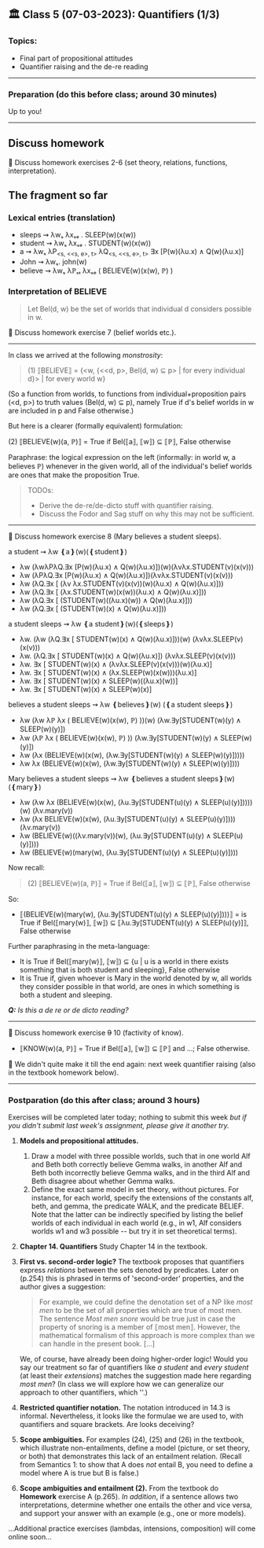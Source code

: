 
## 🏛 Class 5 (07-03-2023): Quantifiers (1/3)

### Topics:
- Final part of propositional attitudes
- Quantifier raising and the de-re reading

----

### Preparation (do this before class; around 30 minutes)
Up to you!

----


## Discuss homework 
📝 Discuss homework exercises 2-6 (set theory, relations, functions, interpretation).


## The fragment so far

### Lexical entries (translation) ###

- sleeps ⇝ λwₛ λxₛₑ . SLEEP(w)(x(w))
- student ⇝ λwₛ λxₛₑ . STUDENT(w)(x(w))
- a ⇝ λwₛ λP<sub><s, <<s, e>, t></sub> λQ<sub><s, <<s, e>, t></sub> ∃x [P(w)(λu.x) ∧ Q(w)(λu.x)]
- John ⇝ λwₛ. john(w)
- believe ⇝ λwₛ λℙₛₜ λxₛₑ ( BELIEVE(w)(x(w), ℙ) )

### Interpretation of BELIEVE ###

> Let Bel(d, w) be the set of worlds that individual d considers possible in w.

📖 Discuss homework exercise 7 (belief worlds etc.).

---

In class we arrived at the following _monstrosity_:

> (1) ⟦BELIEVE⟧ = {<w, {<<d, p>, Bel(d, w) ⊆ p> | for every individual d}> | for every world w}

(So a function from worlds, to functions from individual+proposition pairs (<d, p>) to truth values (Bel(d, w) ⊆ p), namely True if d's belief worlds in w are included in p and False otherwise.)

But here is a clearer (formally equivalent) formulation:

(2) ⟦BELIEVE(w)(a, ℙ)⟧ = True if Bel(⟦a⟧, ⟦w⟧) ⊆ ⟦ℙ⟧, False otherwise 

Paraphrase: the logical expression on the left (informally: in world w, a believes ℙ) whenever in the given world, all of the individual's belief worlds are ones that make the proposition True.

> TODOs:
> - Derive the de-re/de-dicto stuff with quantifier raising.
> - Discuss the Fodor and Sag stuff on why this may not be sufficient.

---

📖 Discuss homework exercise 8 (Mary believes a student sleeps).

a student ⇝ λw ❴a❵(w)(❴student❵)
- λw (λwλPλQ.∃x [P(w)(λu.x) ∧ Q(w)(λu.x)])(w)(λvλx.STUDENT(v)(x(v)))
- λw (λPλQ.∃x [P(w)(λu.x) ∧ Q(w)(λu.x)])(λvλx.STUDENT(v)(x(v)))
- λw (λQ.∃x [ (λv λx.STUDENT(v)(x(v))(w)(λu.x) ∧ Q(w)(λu.x)]))
- λw (λQ.∃x [ (λx.STUDENT(w)(x(w))(λu.x) ∧ Q(w)(λu.x)]))
- λw (λQ.∃x [ (STUDENT(w)((λu.x)(w)) ∧ Q(w)(λu.x)]))
- λw (λQ.∃x [ (STUDENT(w)(x) ∧ Q(w)(λu.x)]))

a student sleeps ⇝ λw ❴a student❵(w)(❴sleeps❵) 
- λw. (λw (λQ.∃x [ STUDENT(w)(x) ∧ Q(w)(λu.x)]))(w) (λvλx.SLEEP(v)(x(v)))
- λw. (λQ.∃x [ STUDENT(w)(x) ∧ Q(w)(λu.x)]) (λvλx.SLEEP(v)(x(v)))
- λw. ∃x [ STUDENT(w)(x) ∧ (λvλx.SLEEP(v)(x(v)))(w)(λu.x)]
- λw. ∃x [ STUDENT(w)(x) ∧ (λx.SLEEP(w)(x(w)))(λu.x)]
- λw. ∃x [ STUDENT(w)(x) ∧ SLEEP(w)((λu.x)(w))]
- λw. ∃x [ STUDENT(w)(x) ∧ SLEEP(w)(x)]

believes a student sleeps ⇝ λw ❴believes❵(w) (❴a student sleeps❵)
- λw (λw λℙ λx ( BELIEVE(w)(x(w), ℙ) ))(w) (λw.∃y[STUDENT(w)(y) ∧ SLEEP(w)(y)])
- λw (λℙ λx ( BELIEVE(w)(x(w), ℙ) )) (λw.∃y[STUDENT(w)(y) ∧ SLEEP(w)(y)])
- λw (λx (BELIEVE(w)(x(w), (λw.∃y[STUDENT(w)(y) ∧ SLEEP(w)(y)]))))
- λw λx (BELIEVE(w)(x(w), (λw.∃y[STUDENT(w)(y) ∧ SLEEP(w)(y)])))

Mary believes a student sleeps ⇝ λw ❴believes a student sleeps❵(w) (❴mary❵)
- λw (λw λx (BELIEVE(w)(x(w), (λu.∃y[STUDENT(u)(y) ∧ SLEEP(u)(y)]))))(w) (λv.mary(v))
- λw (λx BELIEVE(w)(x(w), (λu.∃y[STUDENT(u)(y) ∧ SLEEP(u)(y)]))) (λv.mary(v))
- λw (BELIEVE(w)((λv.mary(v))(w), (λu.∃y[STUDENT(u)(y) ∧ SLEEP(u)(y)])))
- λw (BELIEVE(w)(mary(w), (λu.∃y[STUDENT(u)(y) ∧ SLEEP(u)(y)])))

Now recall:
> (2) ⟦BELIEVE(w)(a, ℙ)⟧ = True if Bel(⟦a⟧, ⟦w⟧) ⊆ ⟦ℙ⟧, False otherwise

So:
- ⟦(BELIEVE(w)(mary(w), (λu.∃y[STUDENT(u)(y) ∧ SLEEP(u)(y)])))⟧ = is True if Bel(⟦mary(w)⟧, ⟦w⟧) ⊆ ⟦λu.∃y[STUDENT(u)(y) ∧ SLEEP(u)(y)]⟧, False otherwise 

Further paraphrasing in the meta-language:
- It is True if Bel(⟦mary(w)⟧, ⟦w⟧) ⊆ {u | u is a world in there exists something that is both student and sleeping}, False otherwise
- It is True if, given whoever is Mary in the world denoted by w, all worlds they consider possible in that world, are ones in which something is both a student and sleeping. 

_**Q:** Is this a de re or de dicto reading?_

---

📖 Discuss homework exercise ~~9~~ 10 (factivity of know).

- ⟦KNOW(w)(a, ℙ)⟧ = True if Bel(⟦a⟧, ⟦w⟧) ⊆ ⟦ℙ⟧ and ...; False otherwise.


🏁 We didn't quite make it till the end again: next week quantifier raising (also in the textbook homework below).


-----

### Postparation (do this after class; around 3 hours)

Exercises will be completed later today; nothing to submit this week _but if you didn't submit last week's assignment, please give it another try._

1. **Models and propositional attitudes.** 
   1. Draw a model with three possible worlds, such that in one world Alf and Beth both correctly believe Gemma walks, in another Alf and Beth both incorrectly believe Gemma walks, and in the third Alf and Beth disagree about whether Gemma walks.
   2. Define the exact same model in set theory, without pictures. For instance, for each world, specify the extensions of the constants alf, beth, and gemma, the predicate WALK, and the predicate BELIEF. Note that the latter can be indirectly specified by listing the belief worlds of each individual in each world (e.g., in w1, Alf considers worlds w1 and w3 possible -- but try it in set theoretical terms).
2. **Chapter 14. Quantifiers** Study Chapter 14 in the textbook.
3. **First vs. second-order logic?** The textbook proposes that quantifiers express _relations_ between the sets denoted by predicates. Later on (p.254) this is phrased in terms of 'second-order' properties, and the author gives a suggestion: 
   > For example, we could define the denotation set of a NP like _most men_ to be the set of all properties which are true of most men. The sentence _Most men snore_ would be true just in case the property of snoring is a member of ⟦most men⟧. However, the mathematical formalism of this approach is more complex than we can handle in the present book. [...]

   We, of course, have already been doing higher-order logic! Would you say our treatment so far of quantifiers like _a student_ and _every student_ (at least their _extensions_) matches the suggestion made here regarding _most men_? (In class we will explore how we can generalize our approach to other quantifiers, which ''.)
4. **Restricted quantifier notation.** The notation introduced in 14.3 is informal. Nevertheless, it looks like the formulae we are used to, with quantifiers and square brackets. Are looks deceiving?
5. **Scope ambiguities.** For examples (24), (25) and (26) in the textbook, which illustrate non-entailments, define a model (picture, or set theory, or both) that demonstrates this lack of an entailment relation. (Recall from Semantics 1: to show that A does _not_ entail B, you need to define a model where A is true but B is false.)
6. **Scope ambiguities and entailment (2).** From the textbook do **Homework** exercise A (p.265). _In addition_, if a sentence allows two interpretations, determine whether one entails the other and vice versa, and support your answer with an example (e.g., one or more models).

...Additional practice exercises (lambdas, intensions, composition) will come online soon...